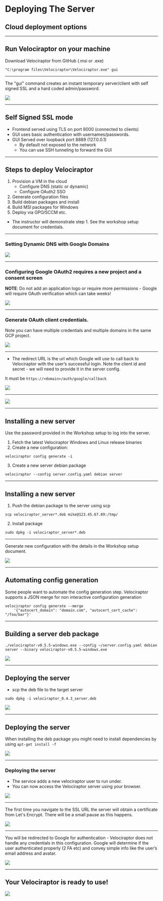 <!-- .slide: class="title" -->

# Deploying The Server

## Cloud deployment options

---

<!-- .slide: class="content" -->
## Run Velociraptor on your machine

Download Velociraptor from GitHub (.msi or .exe)

```text
"C:\program files\Velociraptor\Velociraptor.exe" gui
```
---


<!-- .slide: class="full_screen_diagram" -->

The "gui" command creates an instant temporary server/client with self
  signed SSL and a hard coded admin/password.

![](/modules/gui_tour/velociraptor-gui.png)

---

<!-- .slide: class="content" -->
## Self Signed SSL mode

* Frontend served using TLS on port 8000 (connected to clients)
* GUI uses basic authentication with usernames/passwords.
* GUI Served over loopback port 8889 (127.0.0.1)
    * By default not exposed to the network
    * You can use SSH tunneling to forward the GUI

---

<!-- .slide: class="content" -->
## Steps to deploy Velociraptor

1. Provision a VM in the cloud
   * Configure DNS (static or dynamic)
   * Configure OAuth2 SSO
2. Generate configuration files
3. Build debian packages and install
4. Build MSI packages for Windows
5. Deploy via GPO/SCCM etc.

* The instructor will demonstrate step 1. See the workshop setup
  document for credentials.

---

<!-- .slide: class="full_screen_diagram" -->

### Setting Dynamic DNS with Google Domains

![](dyndns.png)

---

<!-- .slide: class="full_screen_diagram small-font" -->

### Configuring Google OAuth2 requires a new project and a consent screen

**NOTE**: Do not add an application logo or require more permissions -
Google will require OAuth verification which can take weeks!


![](oauth_verification.png)

---

<!-- .slide: class="full_screen_diagram small-font" -->

### Generate OAuth client credentials.

Note you can have multiple credentials and multiple domains in the
same GCP project.

![](oauth_client_id.png)

---

<!-- .slide: class="full_screen_diagram small-font" -->

* The redirect URL is the url which Google will use to call back to
  Velociraptor with the user’s successful login. Note the client id
  and secret - we will need to provide it in the server config.

It must be `https://<domain>/auth/google/callback`

<img src="oauth_redirect_url.png" class="mid-height">

---

<!-- .slide: class="full_screen_diagram small-font" -->

![](oauth_client_secret.png)

---

<!-- .slide: class="content small-font" -->
## Installing a new server

Use the password provided in the Workshop setup to log into the
server.

1. Fetch the latest Velociraptor Windows and Linux release binaries
2. Create a new configuration:

```
velociraptor config generate -i
```

3. Create a new server debian package

```
velociraptor --config server.config.yaml debian server
```

---

<!-- .slide: class="content small-font" -->
## Installing a new server

1. Push the debian package to the server using scp

```
scp velociraptor_server*.deb mike@123.45.67.89:/tmp/
```

2. Install package

```
sudo dpkg -i velociraptor_server*.deb
```

---

<!-- .slide: class="full_screen_diagram small-font" -->

Generate new configuration with the details in the Workshop setup document.

![](config_wizard.png)

---

<!-- .slide: class="content small-font" -->

## Automating config generation

Some people want to automate the config generation step.
Velociraptor supports a JSON merge for non interactive configuration generation

```
velociraptor config generate --merge
    '{"autocert_domain": "domain.com", "autocert_cert_cache": "/foo/bar"}'
```

---


<!-- .slide: class="content small-font" -->
## Building a server deb package

```
./velociraptor-v0.5.5-windows.exe --config ~/server.config.yaml debian server --binary velociraptor-v0.5.5-windows.exe
```

![](building_deb.png)

---

<!-- .slide: class="content small-font" -->
## Deploying the server

* scp the deb file to the target server

```
sudo dpkg -i velociraptor_0.4.3_server.deb
```

![](scp_deb.png)

---

<!-- .slide: class="content small-font" -->
## Deploying the server

When installing the deb package you might need to install dependencies
by using `apt-get install -f`

![](install_deb.png)

---

<!-- .slide: class="full_screen_diagram small-font" -->
### Deploying the server

* The service adds a new velociraptor user to run under.
* You can now access the Velociraptor server using your browser.

![](check_service.png)

---

<!-- .slide: class="full_screen_diagram small-font" -->

The first time you navigate to the SSL URL the server will obtain a
certificate from Let's Encrypt. There will be a small pause as this
happens.

![](browse_to_GUI.png)

---

<!-- .slide: class="full_screen_diagram small-font" -->

You will be redirected to Google for authentication - Velociraptor
does not handle any credentials in this configuration. Google will
determine if the user authenticated properly (2 FA etc) and convey
simple info like the user’s email address and avatar.

<img src="google_oauth.png" class="mid-height">

---

<!-- .slide: class="full_screen_diagram" -->
## Your Velociraptor is ready to use!

![](/modules/gui_tour/GUI.png)
